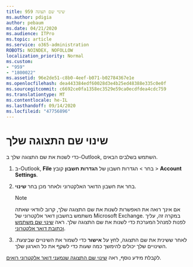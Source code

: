 ```yaml
---
title: 959 שינוי שם תצוגה
ms.author: pdigia
author: pebaum
ms.date: 04/21/2020
ms.audience: ITPro
ms.topic: article
ms.service: o365-administration
ROBOTS: NOINDEX, NOFOLLOW
localization_priority: Normal
ms.custom:
- "959"
- "1800022"
ms.assetid: 96e2de51-c8b0-4eef-b071-b02784367e1e
ms.openlocfilehash: dea443384edf60028d3e4b25ed48388e335c0e0f
ms.sourcegitcommit: c6692ce0fa1358ec3529e59ca0ecdfdea4cdc759
ms.translationtype: MT
ms.contentlocale: he-IL
ms.lasthandoff: 09/14/2020
ms.locfileid: "47756896"
---
```

# <a name="change-your-display-name"></a>שינוי שם התצוגה שלך
  
כדי לשנות את שם התצוגה שלך ב-Outlook, השתמש בשלבים הבאים.
  
1. ב-Outlook, **File** בחר \> הגדרות חשבון של **הגדרות חשבון** קובץ \> **Account Settings**.

2. בחר את חשבון הדואר האלקטרוני ולאחר מכן בחר **שינוי**.

    > [!NOTE]
    > אם אינך רואה את האפשרות לשנות את שם התצוגה שלך, קרוב לוודאי שאתה משתמש בחשבון דואר אלקטרוני של Microsoft Exchange. במקרה זה, עליך לפנות למנהל המערכת כדי לשנות את שם התצוגה שלך. ראה [שינוי שם משתמש וכתובת דואר אלקטרוני](https://docs.microsoft.com/microsoft-365/admin/add-users/change-a-user-name-and-email-address).
  
3. לאחר ששינית את שם התצוגה, לחץ על **אישור** כדי לשמור את השינויים שביצעת. השינויים שלך יכולים להימשך כמה שעות כדי לשקף את כל הארגון שלך.

לקבלת מידע נוסף, ראה [שינוי שם התצוגה שנמעני דואר אלקטרוני רואים](https://support.office.com/article/2b53331a-ba2a-4803-88dc-ac9fe376c8a9.aspx).
  